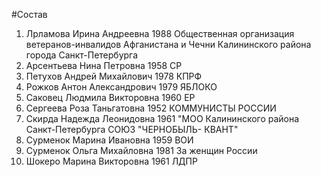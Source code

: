 #Состав
1. Лрламова Ирина Андреевна 1988 Общественная организация ветеранов-инвалидов Афганистана и Чечни Калининского района города Санкт-Петербурга
2. Арсентьева Нина Петровна 1958 СР
3. Петухов Андрей Михайлович 1978 КПРФ
4. Рожков Антон Александрович 1979 ЯБЛОКО
5. Саковец Людмила Викторовна 1960 ЕР
6. Сергеева Роза Таньгатовна 1952 КОММУНИСТЫ РОССИИ
7. Скирда Надежда Леонидовна 1961 \"МОО Калининского района Санкт-Петербурга СОЮЗ \"ЧЕРНОБЫЛЬ- КВАНТ\"
8. Сурменок Марина Ивановна 1959 ВОИ
9. Сурменок Ольга Михайловна 1981 За женщин России
10. Шокеро Марина Викторовна 1961 ЛДПР
